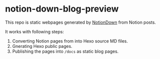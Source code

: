 # notion-down-blog-preview

This repo is static webpages generated by [NotionDown](https://github.com/kaedea/notion-down) from Notion posts.

It works with following steps:
1. Converting Notion pages from into Hexo source MD files.
2. Gnerating Hexo public pages.
3. Publishing the pages into `/docs` as static blog pages.
